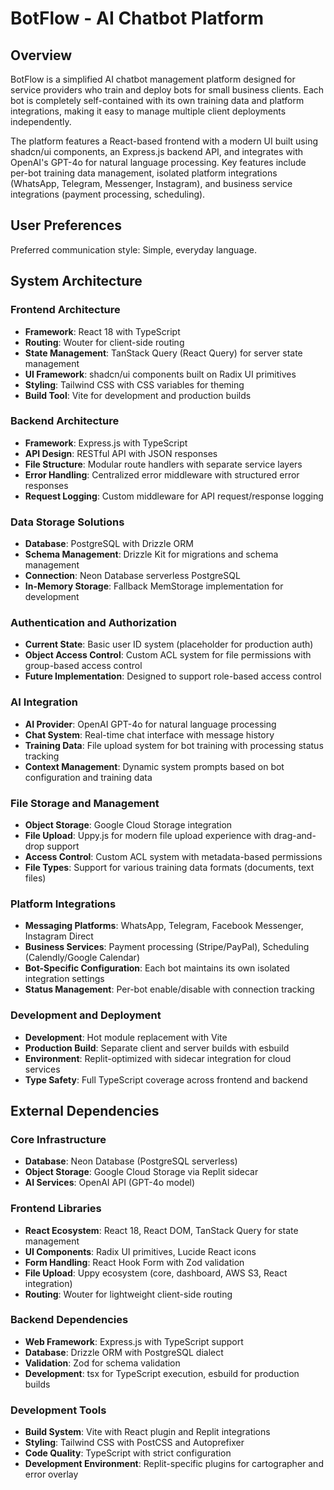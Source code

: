 # BotFlow - AI Chatbot Platform

## Overview

BotFlow is a simplified AI chatbot management platform designed for service providers who train and deploy bots for small business clients. Each bot is completely self-contained with its own training data and platform integrations, making it easy to manage multiple client deployments independently.

The platform features a React-based frontend with a modern UI built using shadcn/ui components, an Express.js backend API, and integrates with OpenAI's GPT-4o for natural language processing. Key features include per-bot training data management, isolated platform integrations (WhatsApp, Telegram, Messenger, Instagram), and business service integrations (payment processing, scheduling).

## User Preferences

Preferred communication style: Simple, everyday language.

## System Architecture

### Frontend Architecture
- **Framework**: React 18 with TypeScript
- **Routing**: Wouter for client-side routing
- **State Management**: TanStack Query (React Query) for server state management
- **UI Framework**: shadcn/ui components built on Radix UI primitives
- **Styling**: Tailwind CSS with CSS variables for theming
- **Build Tool**: Vite for development and production builds

### Backend Architecture
- **Framework**: Express.js with TypeScript
- **API Design**: RESTful API with JSON responses
- **File Structure**: Modular route handlers with separate service layers
- **Error Handling**: Centralized error middleware with structured error responses
- **Request Logging**: Custom middleware for API request/response logging

### Data Storage Solutions
- **Database**: PostgreSQL with Drizzle ORM
- **Schema Management**: Drizzle Kit for migrations and schema management
- **Connection**: Neon Database serverless PostgreSQL
- **In-Memory Storage**: Fallback MemStorage implementation for development

### Authentication and Authorization
- **Current State**: Basic user ID system (placeholder for production auth)
- **Object Access Control**: Custom ACL system for file permissions with group-based access control
- **Future Implementation**: Designed to support role-based access control

### AI Integration
- **AI Provider**: OpenAI GPT-4o for natural language processing
- **Chat System**: Real-time chat interface with message history
- **Training Data**: File upload system for bot training with processing status tracking
- **Context Management**: Dynamic system prompts based on bot configuration and training data

### File Storage and Management
- **Object Storage**: Google Cloud Storage integration
- **File Upload**: Uppy.js for modern file upload experience with drag-and-drop support
- **Access Control**: Custom ACL system with metadata-based permissions
- **File Types**: Support for various training data formats (documents, text files)

### Platform Integrations
- **Messaging Platforms**: WhatsApp, Telegram, Facebook Messenger, Instagram Direct
- **Business Services**: Payment processing (Stripe/PayPal), Scheduling (Calendly/Google Calendar)
- **Bot-Specific Configuration**: Each bot maintains its own isolated integration settings
- **Status Management**: Per-bot enable/disable with connection tracking

### Development and Deployment
- **Development**: Hot module replacement with Vite
- **Production Build**: Separate client and server builds with esbuild
- **Environment**: Replit-optimized with sidecar integration for cloud services
- **Type Safety**: Full TypeScript coverage across frontend and backend

## External Dependencies

### Core Infrastructure
- **Database**: Neon Database (PostgreSQL serverless)
- **Object Storage**: Google Cloud Storage via Replit sidecar
- **AI Services**: OpenAI API (GPT-4o model)

### Frontend Libraries
- **React Ecosystem**: React 18, React DOM, TanStack Query for state management
- **UI Components**: Radix UI primitives, Lucide React icons
- **Form Handling**: React Hook Form with Zod validation
- **File Upload**: Uppy ecosystem (core, dashboard, AWS S3, React integration)
- **Routing**: Wouter for lightweight client-side routing

### Backend Dependencies
- **Web Framework**: Express.js with TypeScript support
- **Database**: Drizzle ORM with PostgreSQL dialect
- **Validation**: Zod for schema validation
- **Development**: tsx for TypeScript execution, esbuild for production builds

### Development Tools
- **Build System**: Vite with React plugin and Replit integrations
- **Styling**: Tailwind CSS with PostCSS and Autoprefixer
- **Code Quality**: TypeScript with strict configuration
- **Development Environment**: Replit-specific plugins for cartographer and error overlay